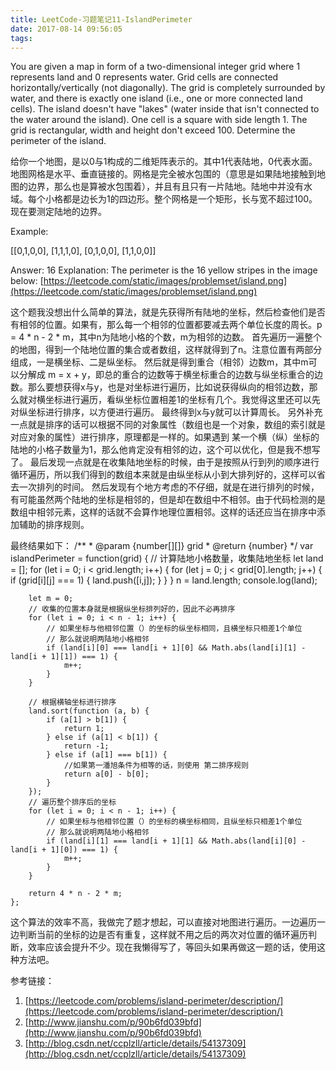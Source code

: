 ```yaml
---
title: LeetCode-习题笔记11-IslandPerimeter
date: 2017-08-14 09:56:05
tags:
---
```



You are given a map in form of a two-dimensional integer grid where 1 represents land and 0 represents water. Grid cells are connected horizontally/vertically (not diagonally). The grid is completely surrounded by water, and there is exactly one island (i.e., one or more connected land cells). The island doesn't have "lakes" (water inside that isn't connected to the water around the island). One cell is a square with side length 1. The grid is rectangular, width and height don't exceed 100. Determine the perimeter of the island.

给你一个地图，是以0与1构成的二维矩阵表示的。其中1代表陆地，0代表水面。地图网格是水平、垂直链接的。网格是完全被水包围的（意思是如果陆地接触到地图的边界，那么也是算被水包围着），并且有且只有一片陆地。陆地中并没有水域。每个小格都是边长为1的四边形。整个网格是一个矩形，长与宽不超过100。现在要测定陆地的边界。


Example:

[[0,1,0,0],
 [1,1,1,0],
 [0,1,0,0],
 [1,1,0,0]]

Answer: 16
Explanation: The perimeter is the 16 yellow stripes in the image below:
[https://leetcode.com/static/images/problemset/island.png](https://leetcode.com/static/images/problemset/island.png)

这个题我没想出什么简单的算法，就是先获得所有陆地的坐标，然后检查他们是否有相邻的位置。如果有，那么每一个相邻的位置都要减去两个单位长度的周长。p = 4 * n - 2 * m，其中n为陆地小格的个数，m为相邻的边数。
首先遍历一遍整个的地图，得到一个陆地位置的集合或者数组，这样就得到了n。注意位置有两部分组成，一是横坐标、二是纵坐标。
然后就是得到重合（相邻）边数m，其中m可以分解成 m = x + y，即总的重合的边数等于横坐标重合的边数与纵坐标重合的边数。那么要想获得x与y，也是对坐标进行遍历，比如说获得纵向的相邻边数，那么就对横坐标进行遍历，看纵坐标位置相差1的坐标有几个。我觉得这里还可以先对纵坐标进行排序，以方便进行遍历。
最终得到x与y就可以计算周长。
另外补充一点就是排序的话可以根据不同的对象属性（数组也是一个对象，数组的索引就是对应对象的属性）进行排序，原理都是一样的。如果遇到 某一个横（纵）坐标的陆地的小格子数量为1，那么他肯定没有相邻的边，这个可以优化，但是我不想写了。
最后发现一点就是在收集陆地坐标的时候，由于是按照从行到列的顺序进行循环遍历，所以我们得到的数组本来就是由纵坐标从小到大排列好的，这样可以省去一次排列的时间。
然后发现有个地方考虑的不仔细，就是在进行排列的时候，有可能虽然两个陆地的坐标是相邻的，但是却在数组中不相邻。由于代码检测的是数组中相邻元素，这样的话就不会算作地理位置相邻。这样的话还应当在排序中添加辅助的排序规则。

最终结果如下：
	/**
	 * @param {number[][]} grid
	 * @return {number}
	 */
	var islandPerimeter = function(grid) {
	    // 计算陆地小格数量，收集陆地坐标
	    let land = [];
	    for (let i = 0; i < grid.length; i++) {
	        for (let j = 0; j < grid[0].length; j++) {
	            if (grid[i][j] === 1) {
	                land.push([i,j]);
	            }
	        }
	    }
	    n = land.length;
	    console.log(land);
	
	    let m = 0;
	    // 收集的位置本身就是根据纵坐标排列好的，因此不必再排序
	    for (let i = 0; i < n - 1; i++) {
	        // 如果坐标与他相邻位置（）的坐标的纵坐标相同，且横坐标只相差1个单位
	        // 那么就说明两陆地小格相邻
	        if (land[i][0] === land[i + 1][0] && Math.abs(land[i][1] - land[i + 1][1]) === 1) {
	            m++;
	        }
	    }
	
	    // 根据横轴坐标进行排序
	    land.sort(function (a, b) {
	        if (a[1] > b[1]) {
	            return 1;
	        } else if (a[1] < b[1]) {
	            return -1;
	        } else if (a[1] === b[1]) {
	            //如果第一潘旭条件为相等的话，则使用 第二排序规则
	            return a[0] - b[0];
	        }
	    });
	    // 遍历整个排序后的坐标
	    for (let i = 0; i < n - 1; i++) {
	        // 如果坐标与他相邻位置（）的坐标的横坐标相同，且纵坐标只相差1个单位
	        // 那么就说明两陆地小格相邻
	        if (land[i][1] === land[i + 1][1] && Math.abs(land[i][0] - land[i + 1][0]) === 1) {
	            m++;
	        }
	    }
	
	    return 4 * n - 2 * m;
	};

这个算法的效率不高，我做完了题才想起，可以直接对地图进行遍历。一边遍历一边判断当前的坐标的边是否有重复，这样就不用之后的两次对位置的循环遍历判断，效率应该会提升不少。现在我懒得写了，等回头如果再做这一题的话，使用这种方法吧。

参考链接：

1. [https://leetcode.com/problems/island-perimeter/description/](https://leetcode.com/problems/island-perimeter/description/)
2. [http://www.jianshu.com/p/90b6fd039bfd](http://www.jianshu.com/p/90b6fd039bfd)
3. [http://blog.csdn.net/ccplzll/article/details/54137309](http://blog.csdn.net/ccplzll/article/details/54137309)


